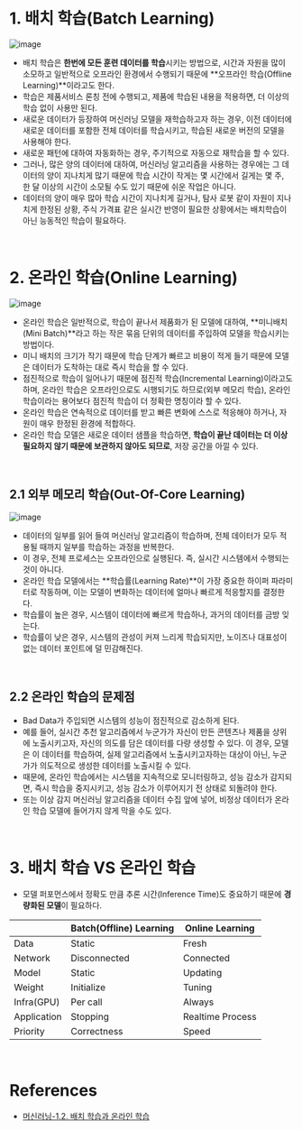 # 1. 배치 학습(Batch Learning)

![image](https://user-images.githubusercontent.com/64063767/125645924-e9e33d27-99de-4f14-89cf-5d2f6b51c49a.png)

- 배치 학습은 **한번에 모든 훈련 데이터를 학습**시키는 방법으로, 시간과 자원을 많이 소모하고 일반적으로 오프라인 환경에서 수행되기 때문에 **오프라인 학습(Offline Learning)**이라고도 한다.
- 학습은 제품서비스 론칭 전에 수행되고, 제품에 학습된 내용을 적용하면, 더 이상의 학습 없이 사용만 된다. 
- 새로운 데이터가 등장하여 머신러닝 모델을 재학습하고자 하는 경우, 이전 데이터에 새로운 데이터를 포함한 전체 데이터를 학습시키고, 학습된 새로운 버전의 모델을 사용해야 한다.
- 새로운 패턴에 대하여 자동화하는 경우, 주기적으로 자동으로 재학습을 할 수 있다.
- 그러나, 많은 양의 데이터에 대하여, 머신러닝 알고리즘을 사용하는 경우에는 그 데이터의 양이 지나치게 많기 때문에 학습 시간이 작게는 몇 시간에서 길게는 몇 주, 한 달 이상의 시간이 소모될 수도 있기 때문에 쉬운 작업은 아니다.
- 데이터의 양이 매우 많아 학습 시간이 지나치게 길거나, 탐사 로봇 같이 자원이 지나치게 한정된 상황, 주식 가격표 같은 실시간 반영이 필요한 상황에서는 배치학습이 아닌 능동적인 학습이 필요하다.

<br/>

# 2. 온라인 학습(Online Learning)

![image](https://user-images.githubusercontent.com/64063767/125645983-23f2cb55-53ef-411e-8e9c-72affed7338f.png)

- 온라인 학습은 일반적으로, 학습이 끝나서 제품화가 된 모델에 대하여, **미니배치(Mini Batch)**라고 하는 작은 묶음 단위의 데이터를 주입하여 모델을 학습시키는 방법이다.
- 미니 배치의 크기가 작기 때문에 학습 단계가 빠르고 비용이 적게 들기 때문에 모델은 데이터가 도착하는 대로 즉시 학습을 할 수 있다.
- 점진적으로 학습이 일어나기 때문에 점진적 학습(Incremental Learning)이라고도 하며,  온라인 학습은 오프라인으로도 시행되기도  하므로(외부 메모리 학습), 온라인 학습이라는 용어보다 점진적 학습이 더 정확한 명칭이라 할 수 있다.
- 온라인 학습은 연속적으로 데이터를 받고 빠른 변화에 스스로 적응해야 하거나, 자원이 매우 한정된 환경에 적합하다.
- 온라인 학습 모델은 새로운 데이터 샘플을 학습하면, **학습이 끝난 데이터는 더 이상 필요하지 않기 때문에 보관하지 않아도 되므로**, 저장 공간을 아낄 수 있다.

<br/>

## 2.1 외부 메모리 학습(Out-Of-Core Learning)

![image](https://user-images.githubusercontent.com/64063767/125647696-d90dcfb1-b20e-464f-b506-b881a35d9584.png)

- 데이터의 일부를 읽어 들여 머신러닝 알고리즘이 학습하며, 전체 데이터가 모두 적용될 때까지 일부를 학습하는 과정을 반복한다.
- 이 경우, 전체 프로세스는 오프라인으로 실행된다. 즉, 실시간 시스템에서 수행되는 것이 아니다.
- 온라인 학습 모델에서는 **학습률(Learning Rate)**이 가장 중요한 하이퍼 파라미터로 작동하며, 이는 모델이 변화하는 데이터에 얼마나 빠르게 적응할지를 결정한다.
- 학습률이 높은 경우, 시스템이 데이터에 빠르게 학습하나, 과거의 데이터를 금방 잊는다.
- 학습률이 낮은 경우, 시스템의 관성이 커져 느리게 학습되지만, 노이즈나 대표성이 없는 데이터 포인트에 덜 민감해진다. 

<br/>

## 2.2 온라인 학습의 문제점

- Bad Data가 주입되면 시스템의 성능이 점진적으로 감소하게 된다.
- 예를 들어, 실시간 추천 알고리즘에서 누군가가 자신이 만든 콘텐츠나 제품을 상위에 노출시키고자, 자신의 의도를 담은 데이터를 다량 생성할 수 있다. 이 경우, 모델은 이 데이터를 학습하여, 실제 알고리즘에서 노출시키고자하는 대상이 아닌, 누군가가 의도적으로 생성한 데이터를 노출시킬 수 있다.
- 때문에, 온라인 학습에서는 시스템을 지속적으로 모니터링하고, 성능 감소가 감지되면, 즉시 학습을 중지시키고, 성능 감소가 이루어지기 전 상태로 되돌려야 한다.
- 또는 이상 감지 머신러닝 알고리즘을 데이터 수집 앞에 넣어, 비정상 데이터가 온라인 학습 모델에 들어가지 않게 막을 수도 있다.

<br/>

# 3. 배치 학습 VS 온라인 학습

- 모델 퍼포먼스에서 정확도 만큼 추론 시간(Inference Time)도 중요하기 때문에 **경량화된 모델**이 필요하다.

|             | Batch(Offline) Learning | Online Learning  |
| ----------- | ----------------------- | ---------------- |
| Data        | Static                  | Fresh            |
| Network     | Disconnected            | Connected        |
| Model       | Static                  | Updating         |
| Weight      | Initialize              | Tuning           |
| Infra(GPU)  | Per call                | Always           |
| Application | Stopping                | Realtime Process |
| Priority    | Correctness             | Speed            |

<br/>

# References

- [머신러닝-1.2. 배치 학습과 온라인 학습](https://gooopy.tistory.com/123)


